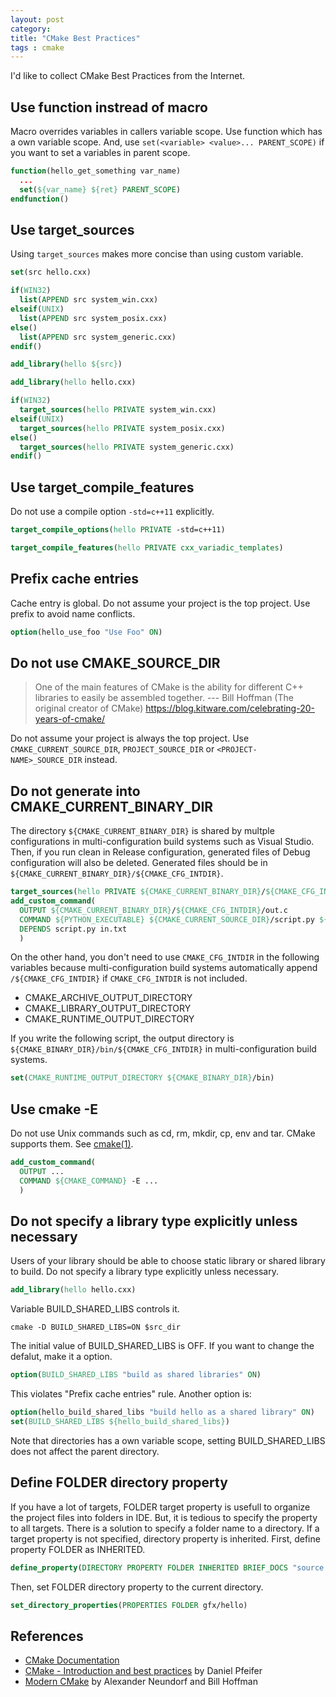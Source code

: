 ```yaml
---
layout: post
category:
title: "CMake Best Practices"
tags : cmake
---
```


I'd like to collect CMake Best Practices from the Internet.

## Use function instread of macro

Macro overrides variables in callers variable scope.
Use function which has a own variable scope.
And, use `set(<variable> <value>... PARENT_SCOPE)` if you want to set a variables in parent scope.

~~~cmake
function(hello_get_something var_name)
  ...
  set(${var_name} ${ret} PARENT_SCOPE)
endfunction()
~~~

## Use target_sources

Using `target_sources` makes more concise than using custom variable.

~~~cmake
set(src hello.cxx)

if(WIN32)
  list(APPEND src system_win.cxx)
elseif(UNIX)
  list(APPEND src system_posix.cxx)
else()
  list(APPEND src system_generic.cxx)
endif()

add_library(hello ${src})
~~~

~~~cmake
add_library(hello hello.cxx)

if(WIN32)
  target_sources(hello PRIVATE system_win.cxx)
elseif(UNIX)
  target_sources(hello PRIVATE system_posix.cxx)
else()
  target_sources(hello PRIVATE system_generic.cxx)
endif()
~~~

## Use target_compile_features

Do not use a compile option `-std=c++11` explicitly.

~~~cmake
target_compile_options(hello PRIVATE -std=c++11)
~~~

~~~cmake
target_compile_features(hello PRIVATE cxx_variadic_templates)
~~~

## Prefix cache entries

Cache entry is global.
Do not assume your project is the top project.
Use prefix to avoid name conflicts.

~~~cmake
option(hello_use_foo "Use Foo" ON)
~~~

## Do not use CMAKE_SOURCE_DIR

> One of the main features of CMake is the ability for different C++ libraries to easily be assembled together.
> --- Bill Hoffman (The original creator of CMake) <https://blog.kitware.com/celebrating-20-years-of-cmake/>

Do not assume your project is always the top project.
Use `CMAKE_CURRENT_SOURCE_DIR`, `PROJECT_SOURCE_DIR` or `<PROJECT-NAME>_SOURCE_DIR` instead.

## Do not generate into CMAKE_CURRENT_BINARY_DIR

The directory `${CMAKE_CURRENT_BINARY_DIR}` is shared by multple configurations
in multi-configuration build systems such as Visual Studio.
Then, if you run clean in Release configuration, generated files of Debug configuration will also be deleted.
Generated files should be in `${CMAKE_CURRENT_BINARY_DIR}/${CMAKE_CFG_INTDIR}`.

~~~cmake
target_sources(hello PRIVATE ${CMAKE_CURRENT_BINARY_DIR}/${CMAKE_CFG_INTDIR}/out.c)
add_custom_command(
  OUTPUT ${CMAKE_CURRENT_BINARY_DIR}/${CMAKE_CFG_INTDIR}/out.c
  COMMAND ${PYTHON_EXECUTABLE} ${CMAKE_CURRENT_SOURCE_DIR}/script.py ${CMAKE_CURRENT_SOURCE_DIR}/in.txt > ${CMAKE_CFG_INTDIR}/out.c
  DEPENDS script.py in.txt
  )
~~~
On the other hand, you don't need to use `CMAKE_CFG_INTDIR` in the following variables
because multi-configuration build systems automatically append `/${CMAKE_CFG_INTDIR}` if `CMAKE_CFG_INTDIR` is not included.

* CMAKE_ARCHIVE_OUTPUT_DIRECTORY
* CMAKE_LIBRARY_OUTPUT_DIRECTORY
* CMAKE_RUNTIME_OUTPUT_DIRECTORY

If you write the following script, the output directory is `${CMAKE_BINARY_DIR}/bin/${CMAKE_CFG_INTDIR}` in multi-configuration build systems.

~~~cmake
set(CMAKE_RUNTIME_OUTPUT_DIRECTORY ${CMAKE_BINARY_DIR}/bin)
~~~

## Use cmake -E

Do not use Unix commands such as cd, rm, mkdir, cp, env and tar.
CMake supports them.
See [cmake(1)](https://cmake.org/cmake/help/latest/manual/cmake.1.html#command-line-tool-mode).

~~~cmake
add_custom_command(
  OUTPUT ...
  COMMAND ${CMAKE_COMMAND} -E ...
  )
~~~

## Do not specify a library type explicitly unless necessary

Users of your library should be able to choose static library or shared library to build.
Do not specify a library type explicitly unless necessary.

~~~cmake
add_library(hello hello.cxx)
~~~
Variable BUILD_SHARED_LIBS controls it.

~~~
cmake -D BUILD_SHARED_LIBS=ON $src_dir
~~~

The initial value of BUILD_SHARED_LIBS is OFF.
If you want to change the defalut, make it a option.

~~~cmake
option(BUILD_SHARED_LIBS "build as shared libraries" ON)
~~~
This violates "Prefix cache entries" rule.
Another option is:

~~~cmake
option(hello_build_shared_libs "build hello as a shared library" ON)
set(BUILD_SHARED_LIBS ${hello_build_shared_libs})
~~~
Note that directories has a own variable scope,
setting BUILD_SHARED_LIBS does not affect the parent directory.

## Define FOLDER directory property

If you have a lot of targets,
FOLDER target property is usefull to organize the project files into folders in IDE.
But, it is tedious to specify the property to all targets.
There is a solution to specify a folder name to a directory.
If a target property is not specified, directory property is inherited.
First, define property FOLDER as INHERITED.

~~~cmake
define_property(DIRECTORY PROPERTY FOLDER INHERITED BRIEF_DOCS "source file folder name in project file" FULL_DOCS "source file folder name in project file")
~~~

Then, set FOLDER directory property to the current directory.

~~~cmake
set_directory_properties(PROPERTIES FOLDER gfx/hello)
~~~

## References

* [CMake Documentation](https://cmake.org/documentation/)
* [CMake - Introduction and best practices](http://www.slideshare.net/DanielPfeifer1/cmake-48475415) by Daniel Pfeifer
* [Modern CMake](https://archive.fosdem.org/2013/schedule/event/moderncmake/) by Alexander Neundorf and Bill Hoffman
